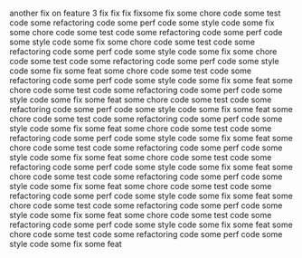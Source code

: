 another fix on feature 3
fix
fix
fix
fixsome fix
some chore code
some test code
some refactoring code
some perf code
some style code
some fix
some chore code
some test code
some refactoring code
some perf code
some style code
some fix
some chore code
some test code
some refactoring code
some perf code
some style code
some fix
some chore code
some test code
some refactoring code
some perf code
some style code
some fix
some feat
some chore code
some test code
some refactoring code
some perf code
some style code
some fix
some feat
some chore code
some test code
some refactoring code
some perf code
some style code
some fix
some feat
some chore code
some test code
some refactoring code
some perf code
some style code
some fix
some feat
some chore code
some test code
some refactoring code
some perf code
some style code
some fix
some feat
some chore code
some test code
some refactoring code
some perf code
some style code
some fix
some feat
some chore code
some test code
some refactoring code
some perf code
some style code
some fix
some feat
some chore code
some test code
some refactoring code
some perf code
some style code
some fix
some feat
some chore code
some test code
some refactoring code
some perf code
some style code
some fix
some feat
some chore code
some test code
some refactoring code
some perf code
some style code
some fix
some feat
some chore code
some test code
some refactoring code
some perf code
some style code
some fix
some feat
some chore code
some test code
some refactoring code
some perf code
some style code
some fix
some feat
some chore code
some test code
some refactoring code
some perf code
some style code
some fix
some feat

